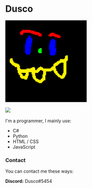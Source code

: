 <h1>Dusco</h1>

<img src="dusco_github.png" width="256" height="256">

![](https://komarev.com/ghpvc/?username=Dusco&color=eb3102)

I'm a programmer, I mainly use:

 - C#
 - Python
 - HTML / CSS
 - JavaScript

<h3>Contact</h3>

You can contact me these ways:

**Discord:** Dusco#5454


